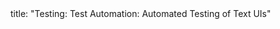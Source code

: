 <frontmatter>
title: "Testing: Test Automation: Automated Testing of Text UIs"
</frontmatter>

<include src="unit-inPage-asFlat.md" boilerplate />

